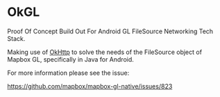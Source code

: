 # OkGL
Proof Of Concept Build Out For Android GL FileSource Networking Tech Stack.

Making use of [OkHttp](http://square.github.io/okhttp/) to solve the needs of the FileSource object of Mapbox GL, specifically in Java for Android.

For more information please see the issue:

https://github.com/mapbox/mapbox-gl-native/issues/823

